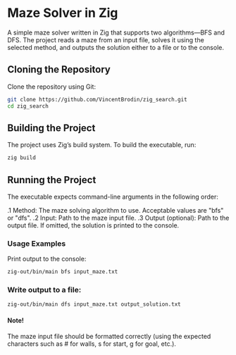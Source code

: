 # Maze Solver in Zig
A simple maze solver written in Zig that supports two algorithms—BFS and DFS.
The project reads a maze from an input file, solves it using the selected method,
and outputs the solution either to a file or to the console.

## Cloning the Repository
Clone the repository using Git:

```bash
git clone https://github.com/VincentBrodin/zig_search.git
cd zig_search 
```

## Building the Project
The project uses Zig’s build system. To build the executable, run:

```bash
zig build
```

## Running the Project

The executable expects command-line arguments in the following order:

.1 Method: The maze solving algorithm to use. Acceptable values are "bfs" or "dfs".
.2 Input: Path to the maze input file.
.3 Output (optional): Path to the output file. If omitted, the solution is printed to the console.

### Usage Examples
Print output to the console:
```bash
zig-out/bin/main bfs input_maze.txt
```

### Write output to a file:

```bash
zig-out/bin/main dfs input_maze.txt output_solution.txt
```

#### Note!
The maze input file should be formatted correctly (using the expected characters such as # for walls, s for start, g for goal, etc.).
